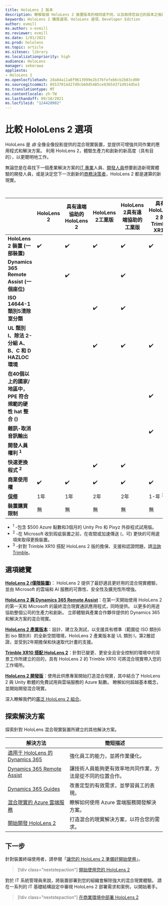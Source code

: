 ```yaml
---
title: HoloLens 2 版本
description: 瞭解每個 HoloLens 2 裝置版本的相同或不同，以及取得您自己的版本之後該怎麼做。
keywords: HoloLens 2 購買選項、HoloLens 選項、Developer Edition
author: evmill
ms.author: v-evmill
ms.reviewer: evmill
ms.date: 1/01/2021
ms.prod: hololens
ms.topic: article
ms.sitesec: library
ms.localizationpriority: high
audience: HoloLens
manager: sekerawa
appliesto:
- HoloLens 2
ms.openlocfilehash: 2da84a11a8f9613999e2b376fefeb6cb2b83cd00
ms.sourcegitcommit: 05537014d27d9cb60d5485ce93654371d914d5e3
ms.translationtype: MT
ms.contentlocale: zh-TW
ms.lasthandoff: 09/10/2021
ms.locfileid: "124428902"
---
```

# <a name="compare-hololens-2-options"></a>比較 HoloLens 2 選項

HoloLens 是 *由* 全像全像投影提供的混合現實裝置，並提供可增強共同作業的應用程式和解決方案。 利用 HoloLens 2，體驗生產力和創新的新高度（具有目的），以更聰明地工作。

無論您是在尋找下一個產業解決方案的[IT 專業](https://www.microsoft.com/hololens/apps)人員、[開發人員](https://www.microsoft.com/hololens/developers)想要創造新現實體驗的開發人員，或是決定您下一次創新的[商務決策者](https://www.microsoft.com/hololens/apps)，HoloLens 2 都是運算的新現實。

<br>

|                                                      | HoloLens 2 | 具有遠端協助的 HoloLens 2 | HoloLens 2工業版 | HoloLens 2具有遠端協助的工業版 | 具有 HoloLens 2 的 Trimble XR10 | HoloLens 2開發版 |
|------------------------------------------------------|------------|-------------------------------|-------------------------------|--------------------------------------------------|------------------------------|--------------------------------|
| **HoloLens 2 裝置 (一部裝置)**                       |      ✔️     |               ✔️               |               ✔️               |                         ✔️                        |               ✔️              |                ✔️               |
| **Dynamics 365 Remote Assist (一個座位)**                |            |               ✔️               |                               |                         ✔️                        |                              |                                |
| **ISO 14644-1 類別5清除室分類**           |            |                               |               ✔️               |                         ✔️                        |                              |                                |
| **UL 類別 I、除法 2-分組 A、B、C 和 D HAZLOC 環境**                     |            |                               |               ✔️               |                         ✔️                        |               ✔️              |                                |
| **在40個以上的國家/地區中，PPE 符合規範的硬性 hat 整合 ()** |            |                               |                               |                                                  |               ✔️              |                                |
| **雜訊-取消音訊輸出**                        |            |                               |                               |                                                  |               ✔️              |                                |
| **開發人員權利 <sup>1</sup>**                             |            |                               |                               |                                                  |                              |                ✔️               |
| **快速更換程式 <sup>2</sup>**                          |            |                               |               ✔️               |                         ✔️                        |                              |                                |
| **商業使用權**                                |      ✔️     |               ✔️               |               ✔️               |                         ✔️                        |               ✔️              |                                |
| [**保修**](hololens2-hardware.md#warranty-information)                                             |   1年   |             1年            |             2年            |                      2年                      |            1-年 <sup>3</sup>            |             1年             |
| **裝置購買限制**                                |    無    |              無             |              無             |                       無                       |             無             |       每筆交易一個      |

- <sup>1</sup> -包含 $500 Azure 點數和3個月的 Unity Pro 和 Pixyz 外掛程式試用版。
- <sup>2</sup> -在 Microsoft 收到瑕疵裝置之前，在夜間或加速傳送 (，可) 更快的可用選項來取得更換裝置。
- <sup>3</sup> -針對 Trimble XR10 搭配 HoloLens 2 版的擔保、支援和認證問題，請[洽詢 Trimble](https://fieldtech.trimble.com/en/contact-support)。


## <a name="options-overview"></a>選項總覽

**[HoloLens 2 (僅限裝置)](hololens2-options-device-only.md)**： HoloLens 2 提供了最舒適且更好用的混合現實體驗，並由 Microsoft 的雲端和 AI 服務的可靠性、安全性及擴充性所增強。

**[HoloLens 2 與 Dynamics 365 Remote Assist](hololens2-options-remote-assist.md)**：在第一天開始使用 HoloLens 2 的第一天和 Microsoft 的最終混合現實通訊應用程式，同時提供。 以更多的用途協助整個公司的生產力和創新。 立即體驗與產業合作夥伴提供的 Dynamics 365 和解決方案的混合現實。

**[HoloLens 2 產業版本](hololens2-options-industrial-edition.md)**：設計、建立及測試，以支援具有標準（範圍從 ISO 類別6到 iso 類別8）的全新空間環境，HoloLens 2 產業版本是 UL 類別 I，第2層認證，並受到2年期擔保和快速取代計畫的支援。

**[Trimble XR10 搭配 HoloLens 2](hololens2-options-trimble-xr10-edition.md)**：針對已變更、更安全且安全控制的環境中的背景工作所建立的目的，具有 HoloLens 2 的 Trimble XR10 可將混合現實帶入您的工作場所。

**[HoloLens 2 開發版](hololens2-options-dev-edition.md)**：使用此供應專案開始打造混合現實，其中結合了 HoloLens 2 與 Unity 軟體的免費試用與雲端服務的 Azure 點數。 瞭解如何超越基本概念，並開始開發混合現實。

深入瞭解我們的[廣泛 HoloLens 2 組合](https://www.microsoft.com/hololens/buy)。

## <a name="explore-solutions"></a>探索解決方案

探索針對 HoloLens 混合現實裝置所建立的其他解決方案。

| 解決方法 | 簡短描述                                                                                |
|----------|---------------------------------------------------------------------------------------------------|
| [適用于 HoloLens 的 Dynamics 365](https://www.microsoft.com//hololens/apps)          | 強化員工的能力，並將作業優化。                                                        |
| [Dynamics 365 Remote Assist](https://dynamics.microsoft.com/mixed-reality/remote-assist/)          | 讓技術人員能夠更有效率地共同作業，方法是從不同的位置合作。 |
|   [Dynamics 365 Guides](https://dynamics.microsoft.com/mixed-reality/guides/)        | 改善定型的有效需求，並學習員工的表現。                          |
|  [混合現實的 Azure 雲端服務](/windows/mixed-reality/develop/mixed-reality-cloud-services#:~:text=Mixed%20Reality%20services%20Mixed%20Reality%20cloud%20services%20like,all%20in%20the%20context%20of%20your%20users%E2%80%99%20environments)         | 瞭解如何使用 Azure 雲端服務開發解決方案。                                       |
|  [開始開發 HoloLens 2](/windows/mixed-reality/develop/development?tabs=unity)         | 打造混合的現實解決方案，以符合您的需求。                                                 |

## <a name="next-steps"></a>下一步

針對裝置終端使用者，請參閱「[讓您的 HoloLens 2 準備好開始使用](hololens2-setup.md)」。

> [!div class="nextstepaction"]
> [開始使用您的 HoloLens 2](hololens2-setup.md)

對於 IT 系統管理員來說，將裝置部署到您的組織會解除強大的混合現實體驗。 請在一系列的 IT 基礎結構設定中審視 HoloLens 2 部署需求和案例，以開始著手。

> [!div class="nextstepaction"]
> [在商業環境中部署 HoloLens 2](hololens-requirements.md)
